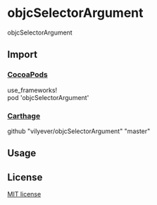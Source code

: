 # objcSelectorArgument
objcSelectorArgument

## Import
### [CocoaPods](http://cocoapods.org)
use_frameworks!
</br>
pod 'objcSelectorArgument'

### [Carthage](https://github.com/Carthage/Carthage)
github "vilyever/objcSelectorArgument" "master"

## Usage

## License

[MIT license](LICENSE)
